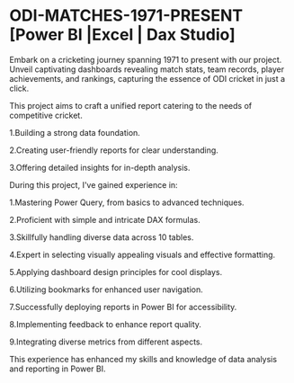 # ODI-MATCHES-1971-PRESENT [Power BI |Excel | Dax Studio]

Embark on a cricketing journey spanning 1971 to present with our project. Unveil captivating dashboards revealing match stats, team records, player achievements, and rankings, capturing the essence of ODI cricket in just a click.

This project aims to craft a unified report catering to the needs of competitive cricket.

1.Building a strong data foundation.

2.Creating user-friendly reports for clear understanding.

3.Offering detailed insights for in-depth analysis.


During this project, I've gained experience in:

1.Mastering Power Query, from basics to advanced techniques.

2.Proficient with simple and intricate DAX formulas.

3.Skillfully handling diverse data across 10 tables.

4.Expert in selecting visually appealing visuals and effective formatting.

5.Applying dashboard design principles for cool displays.

6.Utilizing bookmarks for enhanced user navigation.

7.Successfully deploying reports in Power BI for accessibility.

8.Implementing feedback to enhance report quality.

9.Integrating diverse metrics from different aspects.

This experience has enhanced my skills and knowledge of data analysis and reporting in Power BI.

